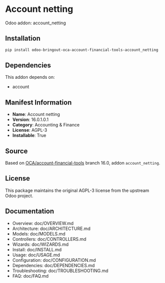 # Account netting

Odoo addon: account_netting

## Installation

```bash
pip install odoo-bringout-oca-account-financial-tools-account_netting
```

## Dependencies

This addon depends on:
- account

## Manifest Information

- **Name**: Account netting
- **Version**: 16.0.1.0.1
- **Category**: Accounting & Finance
- **License**: AGPL-3
- **Installable**: True

## Source

Based on [OCA/account-financial-tools](https://github.com/OCA/account-financial-tools) branch 16.0, addon `account_netting`.

## License

This package maintains the original AGPL-3 license from the upstream Odoo project.

## Documentation

- Overview: doc/OVERVIEW.md
- Architecture: doc/ARCHITECTURE.md
- Models: doc/MODELS.md
- Controllers: doc/CONTROLLERS.md
- Wizards: doc/WIZARDS.md
- Install: doc/INSTALL.md
- Usage: doc/USAGE.md
- Configuration: doc/CONFIGURATION.md
- Dependencies: doc/DEPENDENCIES.md
- Troubleshooting: doc/TROUBLESHOOTING.md
- FAQ: doc/FAQ.md
